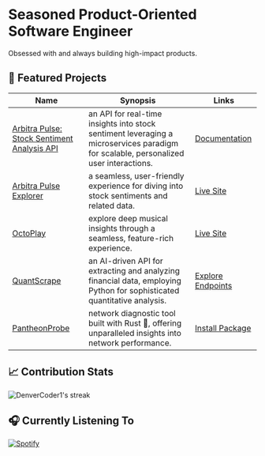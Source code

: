 # Seasoned Product-Oriented Software Engineer

Obsessed with and always building high-impact products.

## 🚀 Featured Projects

| Name | Synopsis | Links |
| --- | --- | --- |
| [Arbitra Pulse: Stock Sentiment Analysis API](https://github.com/0xTxbi/arbitra-pulse) | an API for real-time insights into stock sentiment leveraging a microservices paradigm for scalable, personalized user interactions. | [Documentation](https://arbitra-pulse-docs.vercel.app) |
| [Arbitra Pulse Explorer](https://github.com/0xTxbi/arbitra-pulse-explorer) | a seamless, user-friendly experience for diving into stock sentiments and related data. | [Live Site](https://arbitra-pulse-explorer.vercel.app) |
| [OctoPlay](https://github.com/0xTxbi/OctoPlay) | explore deep musical insights through a seamless, feature-rich experience. | [Live Site](https://octo-play-git-v2-0xtxbi.vercel.app) |
| [QuantScrape](https://github.com/0xTxbi/QuantScrape) | an AI-driven API for extracting and analyzing financial data, employing Python for sophisticated quantitative analysis. | [Explore Endpoints](https://quantscrape.fly.dev) |
| [PantheonProbe](https://github.com/0xTxbi/pantheon-probe) | network diagnostic tool built with Rust 🦀, offering unparalleled insights into network performance. | [Install Package](https://crates.io/crates/pantheon-probe) |

## 📈 Contribution Stats
  
<img title="0xTxbi's GitHub Stats" alt="DenverCoder1's streak" src="https://github-readme-streak-stats-9m8ugfa77-denvercoder1.vercel.app/?user=0xTxbi&theme=react&hide_border=true"/>

## 🎧 Currently Listening To

[![Spotify](https://spotify-github-profile.vercel.app/api/view?uid=1l3k7yrdl4db79q1vxzjyz6au&cover_image=true&theme=natemoo-re&show_offline=false&background_color=121212&interchange=true&bar_color_cover=true&bar_color=53b14f)](https://spotify-github-profile.vercel.app/api/view?uid=1l3k7yrdl4db79q1vxzjyz6au&redirect=true)

